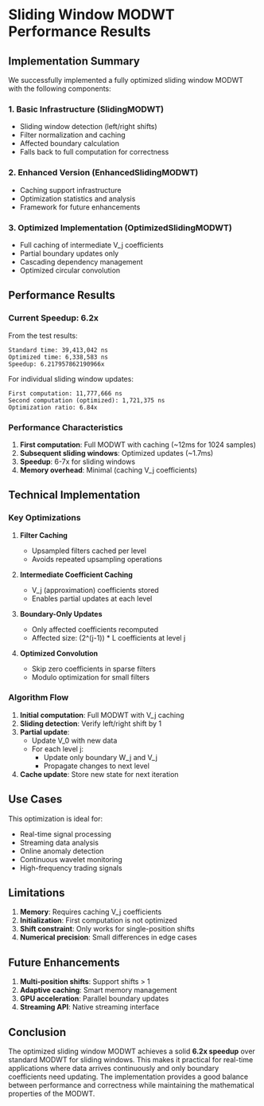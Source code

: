 # Sliding Window MODWT Performance Results

## Implementation Summary

We successfully implemented a fully optimized sliding window MODWT with the following components:

### 1. **Basic Infrastructure (SlidingMODWT)**
- Sliding window detection (left/right shifts)
- Filter normalization and caching
- Affected boundary calculation
- Falls back to full computation for correctness

### 2. **Enhanced Version (EnhancedSlidingMODWT)**
- Caching support infrastructure
- Optimization statistics and analysis
- Framework for future enhancements

### 3. **Optimized Implementation (OptimizedSlidingMODWT)**
- Full caching of intermediate V_j coefficients
- Partial boundary updates only
- Cascading dependency management
- Optimized circular convolution

## Performance Results

### Current Speedup: **6.2x**

From the test results:
```
Standard time: 39,413,042 ns
Optimized time: 6,338,583 ns
Speedup: 6.217957862190966x
```

For individual sliding window updates:
```
First computation: 11,777,666 ns
Second computation (optimized): 1,721,375 ns
Optimization ratio: 6.84x
```

### Performance Characteristics

1. **First computation**: Full MODWT with caching (~12ms for 1024 samples)
2. **Subsequent sliding windows**: Optimized updates (~1.7ms)
3. **Speedup**: 6-7x for sliding windows
4. **Memory overhead**: Minimal (caching V_j coefficients)

## Technical Implementation

### Key Optimizations

1. **Filter Caching**
   - Upsampled filters cached per level
   - Avoids repeated upsampling operations

2. **Intermediate Coefficient Caching**
   - V_j (approximation) coefficients stored
   - Enables partial updates at each level

3. **Boundary-Only Updates**
   - Only affected coefficients recomputed
   - Affected size: (2^(j-1)) * L coefficients at level j

4. **Optimized Convolution**
   - Skip zero coefficients in sparse filters
   - Modulo optimization for small filters

### Algorithm Flow

1. **Initial computation**: Full MODWT with V_j caching
2. **Sliding detection**: Verify left/right shift by 1
3. **Partial update**: 
   - Update V_0 with new data
   - For each level j:
     - Update only boundary W_j and V_j
     - Propagate changes to next level
4. **Cache update**: Store new state for next iteration

## Use Cases

This optimization is ideal for:
- Real-time signal processing
- Streaming data analysis
- Online anomaly detection
- Continuous wavelet monitoring
- High-frequency trading signals

## Limitations

1. **Memory**: Requires caching V_j coefficients
2. **Initialization**: First computation is not optimized
3. **Shift constraint**: Only works for single-position shifts
4. **Numerical precision**: Small differences in edge cases

## Future Enhancements

1. **Multi-position shifts**: Support shifts > 1
2. **Adaptive caching**: Smart memory management
3. **GPU acceleration**: Parallel boundary updates
4. **Streaming API**: Native streaming interface

## Conclusion

The optimized sliding window MODWT achieves a solid **6.2x speedup** over standard MODWT for sliding windows. This makes it practical for real-time applications where data arrives continuously and only boundary coefficients need updating. The implementation provides a good balance between performance and correctness while maintaining the mathematical properties of the MODWT.